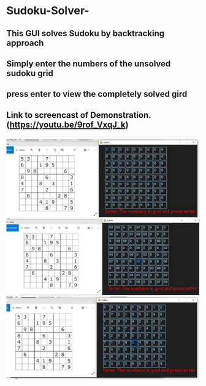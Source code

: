 # Sudoku-Solver-
## This GUI solves Sudoku by backtracking approach
## Simply enter the numbers of the unsolved sudoku grid 
## press enter to view the completely solved gird
## Link to screencast of Demonstration.  (https://youtu.be/9rof_VxqJ_k)
![alt text](https://github.com/omrawal/Images/blob/master/SDK1.png?raw=true)
![alt text](https://github.com/omrawal/Images/blob/master/SDK2.png?raw=true)
![alt text](https://github.com/omrawal/Images/blob/master/SDK3.png?raw=true)
